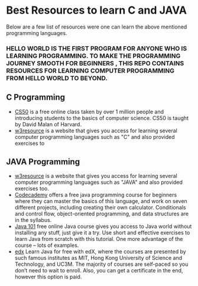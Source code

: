 # Best Resources to learn C and JAVA 
Below are a few list of resources were one can learn the above mentioned programming languages.


### HELLO WORLD IS THE FIRST PROGRAM FOR ANYONE WHO IS LEARNING PROGRAMMING. TO MAKE THE PROGRAMMING JOURNEY SMOOTH FOR BEGINNERS , THIS REPO CONTAINS RESOURCES FOR LEARNING COMPUTER PROGRAMMING FROM HELLO WORLD TO BEYOND.

## C Programming
* [CS50](https://cs50.harvard.edu) is a free online class taken by over 1 million people and introducing students to the basics of computer science. CS50 is taught by David Malan of Harvard.<br>
* [w3resource](https://www.w3resource.com/c-programming-exercises/) is a website that gives you access for learning several computer programming languages such as "C" and also provided exercises to

## JAVA Programming 
* [w3resource](https://www.w3resource.com/c-programming-exercises/) is a website that gives you access for learning several computer programming languages such as "JAVA" and also provided exercises too.<br>
* [Codecademy](https://www.codecademy.com/learn/learn-java) offers a free java programming course for beginners where they can master the basics of this language, and work on seven different projects, including creating their own calculator. Conditionals and control flow, object-oriented programming, and data structures are in the syllabus.<br>
* [Java 101](https://www.javaworld.com/blog/java-101/) free online Java course gives you access to Java world without installing any stuff, just give it a try. Use short and effective exercises to learn Java from scratch with this tutorial. One more advantage of the course – lots of examples.<br>
* [edx](https://www.edx.org/course/subject/computer-science/java) Learn Java for free with edX, where the courses are presented by such famous institutes as MIT, Hong Kong University of Science and Technology, and UC3M. The majority of courses are self-paced so you don’t need to wait to enroll. Also, you can get a certificate in the end, however this option is paid.<br>
